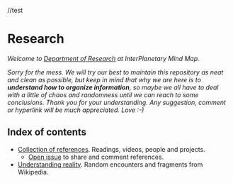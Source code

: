 //test

# Research

*Welcome to [Department of Research](http://img.over-blog-kiwi.com/1/20/18/61/20160119/ob_722e22_bureau-bordel.jpg) at InterPlanetary Mind Map.* 

*Sorry for the mess. We will try our best to maintain this repository as neat and clean as possible, but keep in mind that why we are here is to **understand how to organize information**, so maybe we all have to deal with a little of chaos and randomness until we can reach to some conclusions. Thank you for your understanding. Any suggestion, comment or hyperlink will be much appreciated. Love :-)*

## Index of contents

- [Collection of references](https://github.com/interplanetarymindmap/research/blob/master/references.md). Readings, videos, people and projects.
    - [Open issue](https://github.com/interplanetarymindmap/research/issues/1) to share and comment references.
- [Understanding reality](https://github.com/interplanetarymindmap/research/blob/master/understanding.md). Random encounters and fragments from Wikipedia.